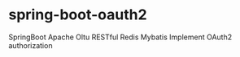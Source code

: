 # spring-boot-oauth2
SpringBoot  Apache Oltu  RESTful  Redis Mybatis  Implement OAuth2 authorization
